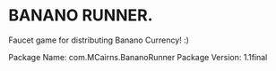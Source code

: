 # BANANO RUNNER.

Faucet game for distributing Banano Currency! :)


Package Name: com.MCairns.BananoRunner
Package Version: 1.1final